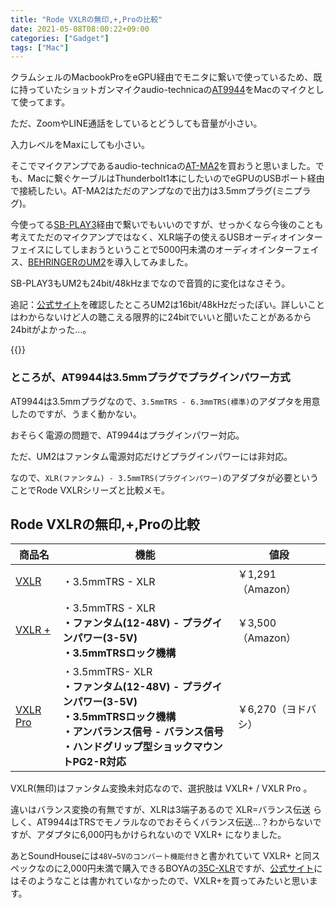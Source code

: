 ```yaml
---
title: "Rode VXLRの無印,+,Proの比較"
date: 2021-05-08T08:00:22+09:00
categories: ["Gadget"]
tags: ["Mac"]
---
```


クラムシェルのMacbookProをeGPU経由でモニタに繋いで使っているため、既に持っていたショットガンマイクaudio-technicaの[AT9944](https://amzn.to/3vQ5noH)をMacのマイクとして使ってます。

ただ、ZoomやLINE通話をしているとどうしても音量が小さい。

入力レベルをMaxにしても小さい。

そこでマイクアンプであるaudio-technicaの[AT-MA2](https://amzn.to/2R1G58k)を買おうと思いました。でも、Macに繋ぐケーブルはThunderbolt1本にしたいのでeGPUのUSBポート経由で接続したい。AT-MA2はただのアンプなので出力は3.5mmプラグ(ミニプラグ)。

今使ってる[SB-PLAY3](https://amzn.to/3xYtOlG)経由で繋いでもいいのですが、せっかくなら今後のことも考えてただのマイクアンプではなく、XLR端子の使えるUSBオーディオインターフェイスにしてしまおうということで5000円未満のオーディオインターフェイス、[BEHRINGERのUM2](https://www.soundhouse.co.jp/products/detail/item/186277/)を導入してみました。

SB-PLAY3もUM2も24bit/48kHzまでなので音質的に変化はなさそう。

追記：[公式サイト](https://www.electori-br.jp/products/461.html)を確認したところUM2は16bit/48kHzだったぽい。詳しいことはわからないけど人の聴こえる限界的に24bitでいいと聞いたことがあるから24bitがよかった...。

{{<ad>}}

### ところが、AT9944は3.5mmプラグでプラグインパワー方式

AT9944は3.5mmプラグなので、`3.5mmTRS - 6.3mmTRS(標準)`のアダプタを用意したのですが、うまく動かない。

おそらく電源の問題で、AT9944はプラグインパワー対応。

ただ、UM2はファンタム電源対応だけどプラグインパワーには非対応。

なので、`XLR(ファンタム) - 3.5mmTRS(プラグインパワー)`のアダプタが必要ということでRode VXLRシリーズと比較メモ。

## Rode VXLRの無印,+,Proの比較

| 商品名                                                       | 機能                                                         | 値段                |
| ------------------------------------------------------------ | ------------------------------------------------------------ | ------------------- |
| [VXLR](https://amzn.to/3trMcQx)                              | ・3.5mmTRS - XLR                                             | ￥1,291（Amazon）   |
| [VXLR +](https://amzn.to/3nZIuN9)                            | ・3.5mmTRS - XLR<br />**・ファンタム(12-48V) - プラグインパワー(3-5V)<br />・3.5mmTRSロック機構** | ￥3,500（Amazon）   |
| [VXLR Pro](https://www.yodobashi.com/product/100000001006008658/) | ・3.5mmTRS- XLR<br />**・ファンタム(12-48V) - プラグインパワー(3-5V)<br />・3.5mmTRSロック機構<br />・アンバランス信号 - バランス信号<br />・ハンドグリップ型ショックマウントPG2-R対応** | ￥6,270（ヨドバシ） |

VXLR(無印)はファンタム変換未対応なので、選択肢は VXLR+ / VXLR Pro 。

違いはバランス変換の有無ですが、XLRは3端子あるので XLR=バランス伝送 らしく、AT9944はTRSでモノラルなのでおそらくバランス伝送...？わからないですが、アダプタに6,000円もかけられないので VXLR+ になりました。

あとSoundHouseには`48V→5Vのコンバート機能付き`と書かれていて VXLR+ と同スペックなのに2,000円未満で購入できるBOYAの[35C-XLR](https://www.soundhouse.co.jp/products/detail/item/278722/)ですが、[公式サイト](http://www.boya-mic.com/otheraccessories/848.html)にはそのようなことは書かれていなかったので、VXLR+を買ってみたいと思います。

